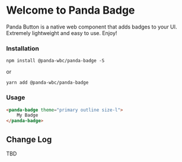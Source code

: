 # Welcome to Panda Badge
Panda Button is a native web component that adds badges to your UI. Extremely lightweight and easy to use.
Enjoy!

### Installation
```npm install @panda-wbc/panda-badge -S```

or 

```yarn add @panda-wbc/panda-badge```

### Usage

```html
<panda-badge theme="primary outline size-l">
	My Badge
</panda-badge>
```

## Change Log

TBD